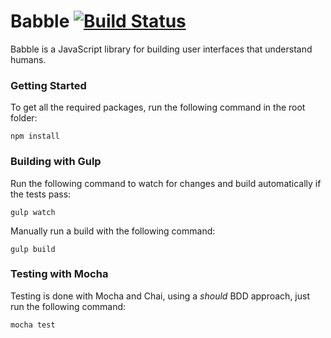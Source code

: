 # Babble [![Build Status](https://travis-ci.org/hoomanlogic/babble.svg)](https://travis-ci.org/hoomanlogic/babble)
Babble is a JavaScript library for building user interfaces that understand humans.

### Getting Started

To get all the required packages, run the following command in the root folder:

    npm install

### Building with Gulp
    
Run the following command to watch for changes and build automatically if the tests pass:

    gulp watch
    
Manually run a build with the following command:

    gulp build
    
### Testing with Mocha

Testing is done with Mocha and Chai, using a *should* BDD approach, just run the following command:

    mocha test